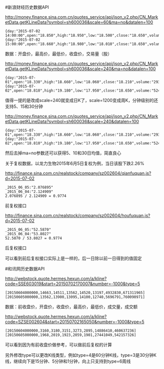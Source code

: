 #新浪财经历史数据API

http://money.finance.sina.com.cn/quotes_service/api/json_v2.php/CN_MarketData.getKLineData?symbol=sh600036&scale=60&ma=no&datalen=100

	{day:"2015-07-02 14:00:00",open:"18.850",high:"18.950",low:"18.500",close:"18.650",volume:"71039840"}
	{day:"2015-07-02 15:00:00",open:"18.660",high:"18.980",low:"18.010",close:"18.650",volume:"129299168"}

数据：开盘价，最高价，最低价，收盘价，交易量（股）

http://money.finance.sina.com.cn/quotes_service/api/json_v2.php/CN_MarketData.getKLineData?symbol=sh600036&scale=240&ma=no&datalen=100

	{day:"2015-07-01",open:"18.330",high:"18.660",low:"18.060",close:"18.210",volume:"293674272"}
	{day:"2015-07-02",open:"18.810",high:"19.180",low:"17.950",close:"18.650",volume:"524774688"}

值得一提的是改成scale=240就变成日K了，scale=1200变成周K，分钟级别的还支持5、15和30分钟 

http://money.finance.sina.com.cn/quotes_service/api/json_v2.php/CN_MarketData.getKLineData?symbol=sh600036&scale=240&datalen=100

	{day:"2015-07-01",open:"18.330",high:"18.660",low:"18.060",close:"18.210",volume:"293674272",ma_price5:18.04,ma_volume5:395533120,ma_price10:18.422,ma_volume10:325295078,ma_price30:19.072,ma_volume30:315460913}
	{day:"2015-07-02",open:"18.810",high:"19.180",low:"17.950",close:"18.650",volume:"524774688",ma_price5:18.082,ma_volume5:435026694,ma_price10:18.344,ma_volume10:352498610,ma_price30:19.092,ma_volume30:321150727}

然后去掉ma=no参数还可以获得5、10和30日均值，简直良心

关于复权数据，以龙力生物2015年6月5日复权为例，当日该股下跌2.26%

http://finance.sina.com.cn/realstock/company/sz002604/qianfuquan.js?d=2015-07-02

	_2015_06_05:"2.076895"
	_2015_06_04:"2.124909"
	2.076895 / 2.124909 = 0.9774

前复权接口

http://finance.sina.com.cn/realstock/company/sz002604/houfuquan.js?d=2015-07-02

	_2015_06_05:"52.5870"
	_2015_06_04:"53.8027"
	52.5870 / 53.8027 = 0.9774

后复权接口

可以看到前后复权接口实际上是一样的，后一日除以前一日得到的值固定

#和讯网历史数据API

http://webstock.quote.hermes.hexun.com/a/kline?code=SSE603019&start=20150702170007&number=-1000&type=5

    [20150604000000,14663,14511,13562,14520,13197,4932830,671311965]
    [20150605000000,13562,13900,13095,14100,12740,5696791,760090971]

数据：前收盘价，开盘价，收盘价，最高价，最低价，成交量，成交额

http://webstock.quote.hermes.hexun.com/a/kline?code=SZSE002604&start=20150702165050&number=-1000&type=5

    [20150604000000,3160,3180,3151,3273,2895,14886410,460637236]
    [20150605000000,1968,2019,1923,2059,1901,27441049,542157326]

可以看到因为有前收盘价做参考，可以做前后复权的计算

另外修改type可以更改K线类型，例如type=4是60分钟K线，type=3是30分钟K线，继续向下是15分钟、5分钟和1分钟，向上只支持到type=6周线
